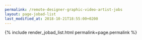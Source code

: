 ```yaml
---
permalink: /remote-designer-graphic-video-artist-jobs
layout: page-jobad-list
last_modified_at: 2018-10-21T18:55:00+0200
---
```

{% include render_jobad_list.html permalink=page.permalink %}

